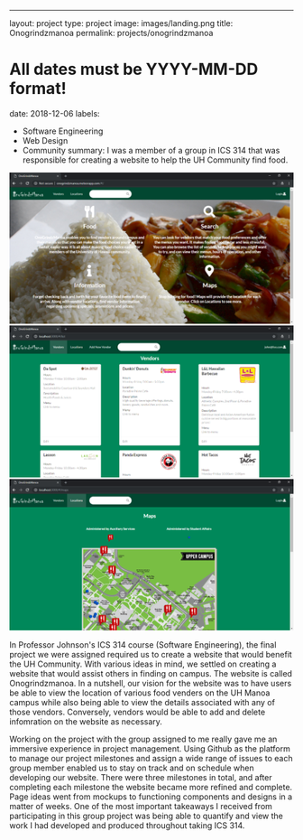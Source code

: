 ---
layout: project
type: project
image: images/landing.png
title: Onogrindzmanoa
permalink: projects/onogrindzmanoa
# All dates must be YYYY-MM-DD format!
date: 2018-12-06
labels:
  - Software Engineering
  - Web Design
  - Community
summary: I was a member of a group in ICS 314 that was responsible for creating a website to help the UH Community find food.


<img class="ui image" src="../images/landing.png">
<img class="ui image" src="../images/list.png">
<img class="ui image" src="../images/locations.png">


In Professor Johnson's ICS 314 course (Software Engineering), the final project we were assigned required us to create a website that would benefit the UH Community. With various ideas in mind, we settled on creating a website that would assist others in finding on campus. The website is called Onogrindzmanoa. In a nutshell, our vision for the website was to have users be able to view the location of various food venders on the UH Manoa campus while also being able to view the details associated with any of those vendors. Conversely, vendors would be able to add and delete infomration on the website as necessary.

Working on the project with the group assigned to me really gave me an immersive experience in project management. Using Github as the platform to manage our project milestones and assign a wide range of issues to each group member enabled us to stay on track and on schedule when developing our website. There were three milestones in total, and after completing each milestone the website became more refined and complete. Page ideas went from mockups to functioning components and designs in a matter of weeks. One of the most important takeaways I received from participating in this group project was being able to quantify and view the work I had developed and produced throughout taking ICS 314.



